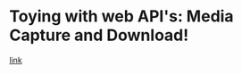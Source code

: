 # Toying with web API's: Media Capture and Download!

[link](https://dev.to/sfundomhlungu/toying-with-web-apis-media-capture-and-download-38d2/edit)